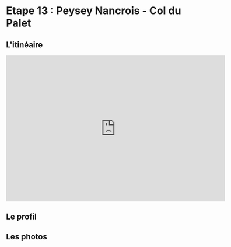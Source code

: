 # Etape 13 : Peysey Nancrois - Col du Palet
## L'itinéaire
<iframe width="600" height="400" frameborder="0" scrolling="no" marginheight="0" marginwidth="0" sandbox="allow-forms allow-scripts allow-same-origin" src="https://www.geoportail.gouv.fr/embed/visu.html?c=6.828707269637357,45.49389046729539&z=13&l0=ORTHOIMAGERY.ORTHOPHOTOS::GEOPORTAIL:OGC:WMTS(0;h)&l1=n_vent_iso_l(0;h)&l2=GEOGRAPHICALGRIDSYSTEMS.MAPS.SCAN25TOUR.CV::GEOPORTAIL:OGC:WMTS(1)&l3=GEOGRAPHICALGRIDSYSTEMS.MAPS::GEOPORTAIL:OGC:WMTS(0;h)&d4=4850589(1)&permalink=yes" allowfullscreen></iframe>

## Le profil

## Les photos